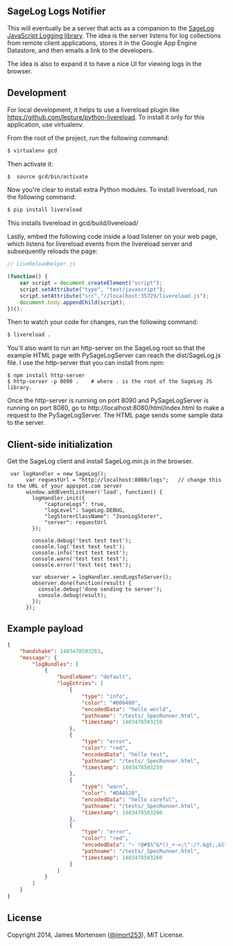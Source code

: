 
## SageLog Logs Notifier

This will eventually be a server that acts as a companion to the [SageLog JavaScript Logging library](https://github.com/jamesmortensen/SageLog).
The idea is the server listens for log collections from remote client applications, stores it in the
Google App Engine Datastore, and then emails a link to the developers.

The idea is also to expand it to have a nice UI for viewing logs in the browser.


## Development

For local development, it helps to use a livereload plugin like https://github.com/lepture/python-livereload.
To install it only for this application, use virtualenv.

From the root of the project, run the following command:

```bash
$ virtualenv gcd
```

Then activate it:

```bash
$  source gcd/bin/activate
```

Now you're clear to install extra Python modules. To install livereload, run the following command:

```bash
$ pip install livereload
```

This installs livereload in gcd/build/livereload/

Lastly, embed the following code inside a load listener on your web page, which listens for livereload events
from the livereload server and subsequently reloads the page:

```javascript
// LiveReloadHelper.js

(function() {
	var script = document.createElement("script");
	script.setAttribute("type", "text/javascript");
	script.setAttribute("src","//localhost:35729/livereload.js");
	document.body.appendChild(script);
})();
```

Then to watch your code for changes, run the following command:

```bash
$ livereload .
```

You'll also want to run an http-server on the SageLog root so that the example HTML page with PySageLogServer can reach
the dist/SageLog.js file.  I use the http-server that you can install from npm:

```
$ npm install http-server
$ http-server -p 8090 .    # where . is the root of the SageLog JS library.
```

Once the http-server is running on port 8090 and PySageLogServer is running on port 8080, go to
http://localhost:8080/html/index.html to make a request to the PySageLogServer. The HTML page sends
some sample data to the server.


## Client-side initialization

Get the SageLog client and install SageLog.min.js in the browser.

```
 var logHandler = new SageLog();
      var requestUrl = "http://localhost:8080/logs";   // change this to the URL of your appspot.com server
      window.addEventListener('load', function() {
        logHandler.init({
            "captureLogs": true,
            "logLevel": SageLog.DEBUG,
            "logStorerClassName": "JsonLogStorer",
            "server": requestUrl
        });

        console.debug('test test test');
        console.log('test test test');
        console.info('test test test');
        console.warn('test test test');
        console.error('test test test');

        var observer = logHandler.sendLogsToServer();
        observer.done(function(result) {
          console.debug('done sending to server');
          console.debug(result);
        });
      });
```

## Example payload

```json
{
    "handshake": 1403478503263,
    "message": {
        "logBundles": [
            {
                "bundleName": "default",
                "logEntries": [
                    {
                        "type": "info",
                        "color": "#006400",
                        "encodedData": "hello world",
                        "pathname": "/tests/_SpecRunner.html",
                        "timestamp": 1403478503259
                    },
                    {
                        "type": "error",
                        "color": "red",
                        "encodedData": "hello test",
                        "pathname": "/tests/_SpecRunner.html",
                        "timestamp": 1403478503259
                    },
                    {
                        "type": "warn",
                        "color": "#DAA520",
                        "encodedData": "hello careful",
                        "pathname": "/tests/_SpecRunner.html",
                        "timestamp": 1403478503260
                    },
                    {
                        "type": "error",
                        "color": "red",
                        "encodedData": "~`!@#$%^&*()_+-=;\":/?.&gt;,&lt;[]{}|'\\\n &lt;div&gt;Test & test&lt;/div&gt;",
                        "pathname": "/tests/_SpecRunner.html",
                        "timestamp": 1403478503260
                    }
                ]
            }
        ]
    }
}
```

## License

Copyright 2014, James Mortensen ([@jmort253](https://twitter.com/jmort253)), MIT License.
